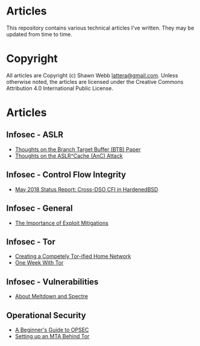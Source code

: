 Articles
========

This repository contains various technical articles I've written. They
may be updated from time to time.

Copyright
=========

All articles are Copyright (c) Shawn Webb <lattera@gmail.com>. Unless
otherwise noted, the articles are licensed under the Creative Commons
Attribution 4.0 International Public License.

Articles
========

Infosec - ASLR
--------------

* [Thoughts on the Branch Target Buffer (BTB) Paper](https://github.com/lattera/articles/blob/master/infosec/Exploit%20Mitigations/ASLR/2016-10-19_btb/article.md)
* [Thoughts on the ASLR^Cache (AnC) Attack](https://github.com/lattera/articles/blob/master/infosec/Exploit%20Mitigations/ASLR/2017-02-15_anc/article.md)

Infosec - Control Flow Integrity
--------------------------------

* [May 2018 Status Report: Cross-DSO CFI in HardenedBSD](https://github.com/lattera/articles/blob/master/hardenedbsd/2018-05-26_cross-dso-cfi/article.md)

Infosec - General
-----------------

* [The Importance of Exploit Mitigations](https://github.com/lattera/articles/blob/master/infosec/Exploit%20Mitigations/General/2017-03-21-importance/article.md)

Infosec - Tor
-------------

* [Creating a Competely Tor-ified Home Network](https://github.com/lattera/articles/blob/master/infosec/tor/2017-01-14_torified_home/article.md)
* [One Week With Tor](https://github.com/lattera/articles/blob/master/infosec/tor/2017-08-28_week_with_tor/article.md)

Infosec - Vulnerabilities
-------------------------

* [About Meltdown and Spectre](https://github.com/lattera/articles/blob/master/infosec/Vulnerabilities/2018-01-05_Meltdown_Spectre/article.md)

Operational Security
--------------------

* [A Beginner's Guide to OPSEC](https://github.com/lattera/articles/blob/master/opsec/2018-02-23_good-opsec/article.md)
* [Setting up an MTA Behind Tor](https://github.com/lattera/articles/blob/master/opsec/2018-05-08_torified_mta/article.md)

